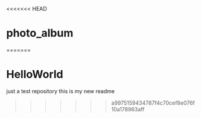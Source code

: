 <<<<<<< HEAD
# photo_album
=======
# HelloWorld
just a test repository
this is my new readme
>>>>>>> a9975159434787f4c70cef8e076f10a178963aff
